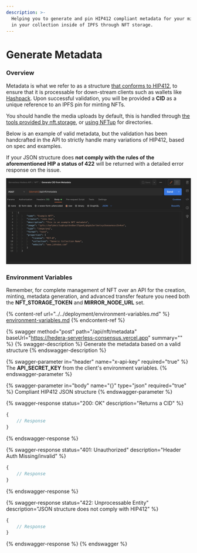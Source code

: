 ```yaml
---
description: >-
  Helping you to generate and pin HIP412 compliant metadata for your minted NFTs
  in your collection inside of IPFS through NFT storage.
---
```


# Generate Metadata

### Overview&#x20;

Metadata is what we refer to as a structure [that conforms to HIP412](https://hips.hedera.com/hip/hip-412), to ensure that it is processable for down-stream clients such as wallets like [Hashpack](https://www.hashpack.app/). Upon successful validation, you will be provided a **CID** as a unique reference to an IPFS pin for minting NFTs.

You should handle the media uploads by default, this is handled through [the tools provided by nft.storage](https://nft.storage/docs/quickstart/#uploading-files--directories-via-the-nftup-application), or [using NFTup](https://nft.storage/docs/quickstart/#uploading-files--directories-via-the-nftup-application) for directories.&#x20;

Below is an example of valid metadata, but the validation has been handcrafted in the API to strictly handle many variations of HIP412, based on spec and examples.

If your JSON structure does **not comply with the rules of the aforementioned HIP a status of 422** will be returned with a detailed error response on the issue.

![Basic metadata to generate CID](<../../.gitbook/assets/Screenshot 2022-08-15 at 08.11.34.png>)

### Environment Variables

Remember, for complete management of NFT over an API for the creation, minting, metadata generation, and advanced transfer feature you need both the **NFT\_STORAGE\_TOKEN** and **MIRROR\_NODE\_URL** set.

{% content-ref url="../../deployment/environment-variables.md" %}
[environment-variables.md](../../deployment/environment-variables.md)
{% endcontent-ref %}

{% swagger method="post" path="/api/nft/metadata" baseUrl="https://hedera-serverless-consensus.vercel.app" summary="" %}
{% swagger-description %}
Generate the metadata based on a valid structure
{% endswagger-description %}

{% swagger-parameter in="header" name="x-api-key" required="true" %}
The **API\_SECRET\_KEY** from the client's environment variables.
{% endswagger-parameter %}

{% swagger-parameter in="body" name="{}" type="json" required="true" %}
Compliant HIP412 JSON structure
{% endswagger-parameter %}

{% swagger-response status="200: OK" description="Returns a CID" %}
```javascript
{
    // Response
}
```
{% endswagger-response %}

{% swagger-response status="401: Unauthorized" description="Header Auth Missing/invalid" %}
```javascript
{
    // Response
}
```
{% endswagger-response %}

{% swagger-response status="422: Unprocessable Entity" description="JSON structure does not comply with HIP412" %}
```javascript
{
    // Response
}
```
{% endswagger-response %}
{% endswagger %}
